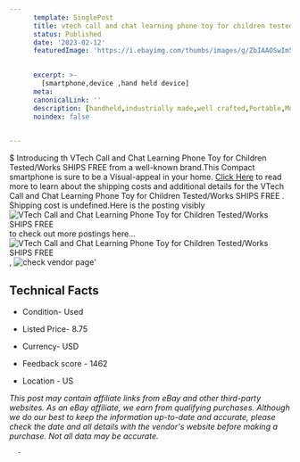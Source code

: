 ```yaml
---
      template: SinglePost
      title: vtech call and chat learning phone toy for children tested works ships free 
      status: Published
      date: '2023-02-12'
      featuredImage: 'https://i.ebayimg.com/thumbs/images/g/ZbIAAOSwIm5icNjs/s-l225.jpg'
       

      excerpt: >-
        [smartphone,device ,hand held device]
      meta:
      canonicalLink: ''
      description: [handheld,industrially made,well crafted,Portable,Mobile,Compact,Convenient,Lightweight,Maneuverable,Man-portable,Miniature,Carriable,Hand-held,Light,Holdable,Transportable,Mobile device,Pocket-sized,On-the-go,Wireless,Cordless,Compact size,Convenient size, smartphone,device ,hand held device]
      noindex: false
      

---
```

$
      Introducing th VTech Call and Chat Learning Phone Toy for Children Tested/Works SHIPS FREE  from a well-known brand.This Compact smartphone is sure to be a Visual-appeal in your home. [Click Here](https://www.ebay.com/itm/175266739785?hash=item28ceb63649%3Ag%3AZbIAAOSwIm5icNjs&mkevt=1&mkcid=1&mkrid=711-53200-19255-0&campid=%253CePNCampaignId%253E&customid=%253CreferenceId%253E&toolid=10049) to read more to learn about the shipping costs and additional details for the VTech Call and Chat Learning Phone Toy for Children Tested/Works SHIPS FREE . Shipping cost is undefined.Here is the posting visibly ![VTech Call and Chat Learning Phone Toy for Children Tested/Works SHIPS FREE ](https://i.ebayimg.com/thumbs/images/g/ZbIAAOSwIm5icNjs/s-l225.jpg) to check out more postings here... ![VTech Call and Chat Learning Phone Toy for Children Tested/Works SHIPS FREE ](https://i.ebayimg.com/images/g/ZbIAAOSwIm5icNjs/s-l1600.jpg), ![check vendor page](https://origin-galleryplus.ebayimg.com/ws/web/175266739785_2_0_1/225x225.jpg)'

      

 ## Technical Facts 



     
      

 - Condition- Used 


      

 - Listed Price- 8.75 


      

 - Currency- USD 


      

 - Feedback score - 1462 


      

 - Location - US 


      
      

 *_This post may contain affiliate links from eBay and other third-party websites. As an eBay affiliate, we earn from qualifying purchases. Although we do our best to keep the information up-to-date and accurate, please check the date and all details with the vendor's website before making a purchase. Not all data may be accurate._*




      -
